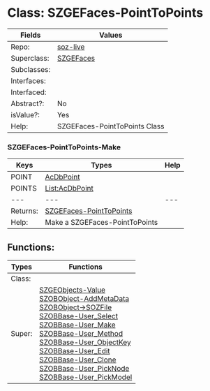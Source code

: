
# Class:	SZGEFaces-PointToPoints

| Fields | Values |
| --------- | --------- |
| Repo: | [soz-live](/repos/soz-live.html) |
| Superclass: | [SZGEFaces](SZGEFaces.html) |
| Subclasses: |  |
| Interfaces: |  |
| Interfaced: |  |
| Abstract?: | No |
| isValue?: | Yes |
| Help: | SZGEFaces-PointToPoints Class |

### SZGEFaces-PointToPoints-Make

| Keys | Types | Help |
| --------- | --------- | --------- |
| POINT | [AcDbPoint](AcDbPoint.html) |  |
| POINTS | [List:AcDbPoint](AcDbPoint.html) |  |
| --- | --- | --- |
| Returns: | [SZGEFaces-PointToPoints](SZGEFaces-PointToPoints.html) |
| Help: | Make a SZGEFaces-PointToPoints |


## Functions:

| Types | Functions |
| --------- | --------- |
| Class: |  |
| Super: | [SZGEObjects-Value](SZGEObjects.html) <br> [SZOBObject-AddMetaData](SZOBObject.html) <br> [SZOBObject->SOZFile](SZOBObject.html) <br> [SZOBBase-User_Select](SZOBBase.html) <br> [SZOBBase-User_Make](SZOBBase.html) <br> [SZOBBase-User_Method](SZOBBase.html) <br> [SZOBBase-User_ObjectKey](SZOBBase.html) <br> [SZOBBase-User_Edit](SZOBBase.html) <br> [SZOBBase-User_Clone](SZOBBase.html) <br> [SZOBBase-User_PickNode](SZOBBase.html) <br> [SZOBBase-User_PickModel](SZOBBase.html) |


